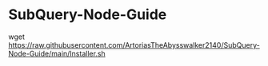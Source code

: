 # SubQuery-Node-Guide

wget https://raw.githubusercontent.com/ArtoriasTheAbysswalker2140/SubQuery-Node-Guide/main/Installer.sh
